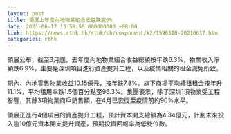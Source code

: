 ```yaml
---
layout: post
title: 領展上年度內地物業組合收益跌逾6%
date: 2021-06-17 13:58:56.000000000 +08:00
link: https://news.rthk.hk/rthk/ch/component/k2/1596310-20210617.htm
categories: rthk
---
```


領展公布，截至3月底，去年度內地物業組合收益總額按年跌6.3%，物業收入淨額跌6.9%，主要是深圳項目進行資產提升工程，以及疫情相關的租金減免所致。

期內，內地零售物業收益10.15億元，按年跌7.8%。旗下商場平均續租租金按年升11.1%，平均租用率跌1.5個百分點至96.3%。集團表示，除了深圳1項物業受工程影響，其餘3項物業商戶銷售額，在4月已恢復至疫情前約90%水平。

領展正進行4個項目的資產提升工程，預計資本開支總額為4.34億元，計劃未來投入逾10億元資本開支提升資產，預期投資回報率為低雙位數。
